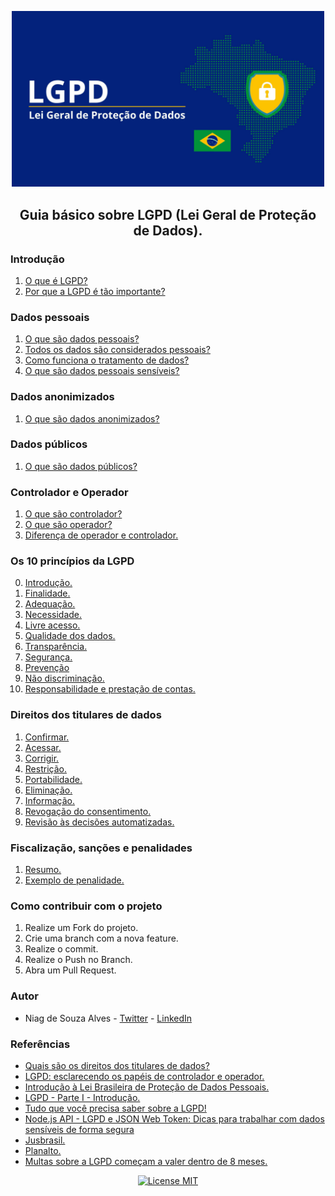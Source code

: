 <p align="center">
  <img src="img/cover.jpg" alt="LGPD Logo" width="500" />
</p>

<h2 align="center">
  Guia básico sobre LGPD (Lei Geral de Proteção de Dados).
</h2>

### Introdução

1. [O que é LGPD?](/introducao/o-que-e-lgpd.md)
2. [Por que a LGPD é tão importante?](/introducao/por-que-a-lgpd-e-tao-importante.md)

### Dados pessoais

1. [O que são dados pessoais?](/dados-pessoais/o-que-sao-dados-pessoais.md)
2. [Todos os dados são considerados pessoais?](/dados-pessoais/todos-os-dados-sao-considerados-pessoais.md)
3. [Como funciona o tratamento de dados?](/dados-pessoais/como-funciona-o-tratamento-de-dados.md)
4. [O que são dados pessoais sensíveis?](/dados-pessoais/o-que-sao-dados-pessoais-sensiveis.md)

### Dados anonimizados

1. [O que são dados anonimizados?](/dados-anonimizados/o-que-sao-dados-anonimizados.md)

### Dados públicos

1. [O que são dados públicos?](/dados-publicos/o-que-sao-dados-publicos.md)

### Controlador e Operador

1. [O que são controlador?](/controlador-e-operador/o-que-sao-controlador.md)
2. [O que são operador?](/controlador-e-operador/o-que-sao-operador.md)
3. [Diferença de operador e controlador.](/controlador-e-operador/diferenca.md)

### Os 10 princípios da LGPD

0. [Introdução.](/os-10-principios-da-lgpd/introducao.md)
1. [Finalidade.](/os-10-principios-da-lgpd/finalidade.md)
2. [Adequação.](/os-10-principios-da-lgpd/adequacao.md)
3. [Necessidade.](/os-10-principios-da-lgpd/necessidade.md)
4. [Livre acesso.](/os-10-principios-da-lgpd/livre-acesso.md)
5. [Qualidade dos dados.](/os-10-principios-da-lgpd/qualidade-dos-dados.md)
6. [Transparência.](/os-10-principios-da-lgpd/transparencia.md)
7. [Segurança.](/os-10-principios-da-lgpd/seguranca.md)
8. [Prevenção](/os-10-principios-da-lgpd/prevencao.md)
9. [Não discriminação.](/os-10-principios-da-lgpd/nao-discriminacao.md)
10. [Responsabilidade e prestação de contas.](/os-10-principios-da-lgpd/responsabilidade-e-prestacao-de-contas.md)

### Direitos dos titulares de dados

1. [Confirmar.](/direitos-dos-titulares-de-dados/confirmar.md)
2. [Acessar.](/direitos-dos-titulares-de-dados/acessar.md)
3. [Corrigir.](/direitos-dos-titulares-de-dados/corrigir.md)
3. [Restrição.](/direitos-dos-titulares-de-dados/restricao.md)
4. [Portabilidade.](/direitos-dos-titulares-de-dados/portabilidade.md)
5. [Eliminação.](/direitos-dos-titulares-de-dados/eliminacao.md)
6. [Informação.](/direitos-dos-titulares-de-dados/informacao.md)
7. [Revogação do consentimento.](/direitos-dos-titulares-de-dados/revogacao.md)
8. [Revisão às decisões automatizadas.](/direitos-dos-titulares-de-dados/revisao-as-decisoes-automatizadas.md)

### Fiscalização, sanções e penalidades

1. [Resumo.](/fiscalizacao-sancoes-e-penalidades/resumo.md)
2. [Exemplo de penalidade.](/fiscalizacao-sancoes-e-penalidades/exemplo-de-penalidade.md)


### Como contribuir com o projeto

1. Realize um Fork do projeto.
2. Crie uma branch com a nova feature.
3. Realize o commit.
4. Realize o Push no Branch.
5. Abra um Pull Request.

### Autor

- Niag de Souza Alves - [Twitter](https://twitter.com/oniag_) - [LinkedIn](https://www.linkedin.com/in/niagsouza/)

### Referências

- [Quais são os direitos dos titulares de dados?](https://suporte.jusbrasil.com.br/hc/pt-br/articles/360051439171-Quais-s%C3%A3o-os-direitos-dos-titulares-de-dados-)
- [LGPD: esclarecendo os papéis de controlador e operador.](https://www.tecmundo.com.br/seguranca/177606-lgpd-esclarecendo-papeis-controlador-operador.htm)
- [Introdução à Lei Brasileira de Proteção de Dados Pessoais.](https://www.escolavirtual.gov.br/curso/153)
- [LGPD - Parte I - Introdução.](https://dev.to/lfrigodesouza/lgpd-parte-i-introducao-1g2m)
- [Tudo que você precisa saber sobre a LGPD!](https://www.youtube.com/watch?v=hu6XIc7QVnE)
- [Node.js API - LGPD e JSON Web Token: Dicas para trabalhar com dados sensíveis de forma segura](https://www.youtube.com/watch?v=R3ZcbbPmw-c)
- [Jusbrasil.](https://www.jusbrasil.com.br/busca?q=lgpd)
- [Planalto.](http://www.planalto.gov.br/ccivil_03/_ato2015-2018/2018/lei/L13709.htm)
- [Multas sobre a LGPD começam a valer dentro de 8 meses.](https://www.jornalcontabil.com.br/multas-sobre-a-lgpd-comecam-a-valer-dentro-de-8-meses/)

<p align="center">
  <a href="https://opensource.org/licenses/MIT">
    <img src="https://img.shields.io/badge/License-MIT-blue.svg" alt="License MIT">
  </a>
</p>